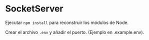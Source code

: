 # SocketServer

Ejecutar ```npm install``` para reconstruir los módulos de Node.

Crear el archivo ```.env``` y añadir el puerto. (Ejemplo en .example.env).